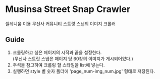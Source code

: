 # Musinsa Street Snap Crawler
셀레니움 이용 무신사 커뮤니티 스트릿 스냅의 이미지 크롤러

## Guide
1. 크롤링하고 싶은 페이지의 시작과 끝을 설정한다.<br>
(무신사 스트릿 스냅은 페이지 당 60장의 이미지가 게시되어있다.)
2. 주석을 참고하여 크롤링 할 스타일을 list에 넣는다.
3. 실행하면 style 별 숫자 폴더에 'page_num-img_num.jpg' 형태로 저장된다.
